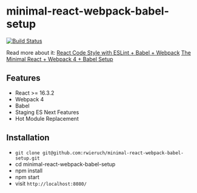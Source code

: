 # minimal-react-webpack-babel-setup

[![Build Status](https://travis-ci.org/rwieruch/minimal-react-webpack-babel-setup.svg?branch=master)](https://travis-ci.org/rwieruch/minimal-react-webpack-babel-setup)

Read more about it:
[React Code Style with ESLint + Babel + Webpack](https://www.robinwieruch.de/react-eslint-webpack-babel/)
[The Minimal React + Webpack 4 + Babel Setup](https://www.robinwieruch.de/minimal-react-webpack-babel-setup/)

## Features

* React >= 16.3.2
* Webpack 4
* Babel
* Staging ES Next Features
* Hot Module Replacement

## Installation

* `git clone git@github.com:rwieruch/minimal-react-webpack-babel-setup.git`
* cd minimal-react-webpack-babel-setup
* npm install
* npm start
* visit `http://localhost:8080/`
